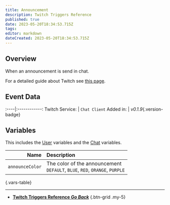 ```yaml
---
title: Announcement
description: Twitch Triggers Reference
published: true
date: 2023-05-20T18:34:53.715Z
tags: 
editor: markdown
dateCreated: 2023-05-20T18:34:53.715Z
---
```


## Overview
When an announcement is send in chat.

For a detailed guide about Twitch see [this page](/Platforms/Twitch).

## Event Data
:----|:------------:
Twitch Service: | `Chat Client`
Added in: | *v0.1.9*{.version-badge}

## Variables
This includes the [User](/Variables/User-Variables) variables and the [Chat](/Variables/Chat-Variables) variables.

Name | Description
----:|:------------
`announceColor` | The color of the announcement <br> `DEFAULT`, `BLUE`, `RED`, `ORANGE`, `PURPLE`
{.vars-table}

---

- [<i class="mdi mdi-chevron-left"></i>**Twitch Triggers Reference *Go Back***](/Triggers/Twitch)
{.btn-grid .my-5}